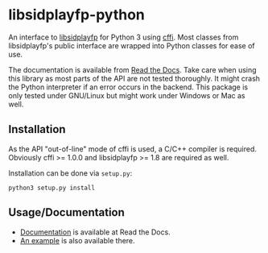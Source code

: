 # libsidplayfp-python
An interface to [libsidplayfp](https://sourceforge.net/projects/sidplay-residfp/) for Python 3 using [cffi](http://cffi.readthedocs.io/en/latest/). Most classes from libsidplayfp's public interface are wrapped into Python classes for ease of use.

The documentation is available from [Read the Docs](http://libsidplayfp-python.readthedocs.io/). Take care when using this library as most parts of the API are not tested thoroughly. It might crash the Python interpreter if an error occurs in the backend. This package is only tested under GNU/Linux but might work under Windows or Mac as well.

## Installation

As the API "out-of-line" mode of cffi is used, a C/C++ compiler is required. Obviously cffi >= 1.0.0 and libsidplayfp >= 1.8 are required as well.

Installation can be done via ``setup.py``:
```
python3 setup.py install
```

## Usage/Documentation

 * [Documentation](http://libsidplayfp-python.readthedocs.io/) is available at Read the Docs.
 * [An example](http://libsidplayfp-python.readthedocs.io/en/latest/example.html) is also available there.
